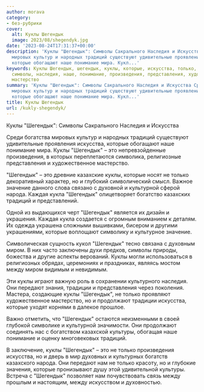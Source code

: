 ```yaml
---
author: morava
category:
- без-рубрики
cover:
  alt: Куклы Шегендык
  image: 2023/08/shegendyk.jpg
date: '2023-08-24T17:31:37+00:00'
description: 'Куклы "Шегендык": Символы Сакрального Наследия и Искусства Среди богатства
  мировых культур и народных традиций существуют удивительные проявления искусства,
  которые обогащают наше понимание мира. Кукл...'
keywords: Куклы Шегендык, шегендык, куклы, которые, искусства, только, традиций, это,
  символы, наследия, наше, понимание, произведения, представления, художественное,
  мастерство
summary: 'Куклы "Шегендык": Символы Сакрального Наследия и Искусства Среди богатства
  мировых культур и народных традиций существуют удивительные проявления искусства,
  которые обогащают наше понимание мира. Кукл...'
title: Куклы Шегендык
url: /kukly-shegendyk/
---
```


Куклы "Шегендык": Символы Сакрального Наследия и Искусства

Среди богатства мировых культур и народных традиций существуют удивительные проявления искусства, которые обогащают наше понимание мира. Куклы "Шегендык" – это непревзойденные произведения, в которых переплетаются символика, религиозные представления и художественное мастерство.

"Шегендык" – это древние казахские куклы, которые носят не только декоративный характер, но и глубокий символический смысл. Важное значение данного слова связано с духовной и культурной сферой народа. Каждая кукла "Шегендык" олицетворяет богатство казахских традиций и представлений.

Одной из выдающихся черт "Шегендык" является их дизайн и украшения. Каждая кукла создается с огромным вниманием к деталям. Их одежда украшена сложными вышивками, бисером и другими украшениями, которые воплощают символику и культурное значение.

Символическая сущность кукол "Шегендык" тесно связана с духовным миром. В них часто заключены духи предков, символы природы, божества и другие аспекты верований. Куклы могли использоваться в религиозных обрядах, церемониях и праздниках, являясь мостом между миром видимым и невидимым.

Эти куклы играют важную роль в сохранении культурного наследия. Они передают знания, традиции и представления через поколения. Мастера, создающие куклы "Шегендык", не только проявляют художественное мастерство, но и продолжают традиции искусства, которые уходят корнями в далекое прошлое.

Важно отметить, что "Шегендык" остаются неизменными в своей глубокой символике и культурной значимости. Они продолжают соединять нас с богатством казахской культуры, обогащая наше понимание и оценку многовековых традиций.

В заключение, куклы "Шегендык" – это не только произведения искусства, но и дверь в мир духовных и культурных богатств казахского народа. Они передают нам не только красоту, но и глубокие значения, которые пронизывают душу этой удивительной культуры. Встреча с "Шегендык" позволяет нам почувствовать связь между прошлым и настоящим, между искусством и духовностью.